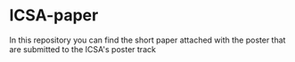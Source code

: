 # ICSA-paper

In this repository you can find the short paper attached with the poster that are submitted to the ICSA's poster track
